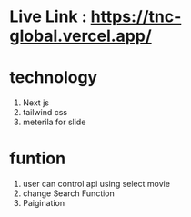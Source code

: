 # Live Link : https://tnc-global.vercel.app/

# technology 
1. Next js
2. tailwind css
3. meterila for slide
# funtion
1. user can control api using select movie
2. change Search Function
3. Paigination
 
 
